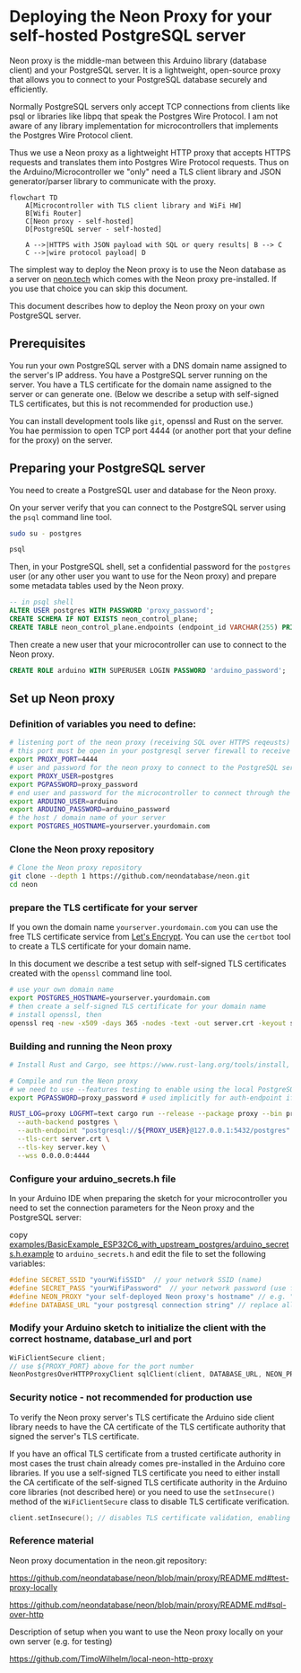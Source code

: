 # Deploying the Neon Proxy for your self-hosted PostgreSQL server

Neon proxy is the middle-man between this Arduino library (database client) and your PostgreSQL server. It is a lightweight, open-source proxy that allows you to connect to your PostgreSQL database securely and efficiently.

Normally PostgreSQL servers only accept TCP connections from clients like psql or libraries like libpq that speak the Postgres Wire Protocol.
I am not aware of any library implementation for microcontrollers that implements the Postgres Wire Protocol client.

Thus we use a Neon proxy as a lightweight HTTP proxy that accepts HTTPS requests and translates them into Postgres Wire Protocol requests.
Thus on the Arduino/Microcontroller we "only" need a TLS client library and JSON generator/parser library to communicate with the proxy.

```mermaid
flowchart TD
    A[Microcontroller with TLS client library and WiFi HW]
    B[Wifi Router]
    C[Neon proxy - self-hosted]
    D[PostgreSQL server - self-hosted]

    A -->|HTTPS with JSON payload with SQL or query results| B --> C
    C -->|wire protocol payload| D
```

The simplest way to deploy the Neon proxy is to use the Neon database as a server on [neon.tech](https://neon.tech/) which comes with the Neon proxy pre-installed. If you use that choice you can skip this document.

This document describes how to deploy the Neon proxy on your own PostgreSQL server.

## Prerequisites

You run your own PostgreSQL server with a DNS domain name assigned to the server's IP address.
You have a PostgreSQL server running on the server.
You have a TLS certificate for the domain name assigned to the server or can generate one.
(Below we describe a setup with self-signed TLS certificates, but this is not recommended for production use.)

You can install development tools like `git`, openssl and Rust on the server.
You hae permission to open TCP port 4444 (or another port that your define for the proxy) on the server.

## Preparing your PostgreSQL server
You need to create a PostgreSQL user and database for the Neon proxy.

On your server verify that you can connect to the PostgreSQL server using the `psql` command line tool.

```bash
sudo su - postgres

psql
```

Then, in your PostgreSQL shell, set a confidential password for the `postgres` user (or any other user you want to use for the Neon proxy) and prepare some metadata tables used by the Neon proxy.

```sql
-- in psql shell
ALTER USER postgres WITH PASSWORD 'proxy_password';
CREATE SCHEMA IF NOT EXISTS neon_control_plane;
CREATE TABLE neon_control_plane.endpoints (endpoint_id VARCHAR(255) PRIMARY KEY, allowed_ips VARCHAR(255));
```

Then create a new user that your microcontroller can use to connect to the Neon proxy.

```sql
CREATE ROLE arduino WITH SUPERUSER LOGIN PASSWORD 'arduino_password';
```

## Set up Neon proxy

### Definition of variables you need to define:

```bash
# listening port of the neon proxy (receiving SQL over HTTPS reqeusts)
# this port must be open in your postgresql server firewall to receive inbound TCP requests
export PROXY_PORT=4444
# user and password for the neon proxy to connect to the PostgreSQL server for control plane purposes
export PROXY_USER=postgres
export PGPASSWORD=proxy_password
# end user and password for the microcontroller to connect through the Neon proxy to the PostgreSQL server
export ARDUINO_USER=arduino
export ARDUINO_PASSWORD=arduino_password
# the host / domain name of your server
export POSTGRES_HOSTNAME=yourserver.yourdomain.com
```

### Clone the Neon proxy repository

```bash
# Clone the Neon proxy repository
git clone --depth 1 https://github.com/neondatabase/neon.git
cd neon
```

### prepare the TLS certificate for your server

If you own the domain name `yourserver.yourdomain.com` you can use the free TLS certificate service from [Let's Encrypt](https://letsencrypt.org/).
You can use the `certbot` tool to create a TLS certificate for your domain name.

In this document we describe a test setup with self-signed TLS certificates created with the `openssl` command line tool.

```bash
# use your own domain name
export POSTGRES_HOSTNAME=yourserver.yourdomain.com
# then create a self-signed TLS certificate for your domain name
# install openssl, then
openssl req -new -x509 -days 365 -nodes -text -out server.crt -keyout server.key -subj "/CN=*.${POSTGRES_HOSTNAME}"
```

### Building and running the Neon proxy

```bash
# Install Rust and Cargo, see https://www.rust-lang.org/tools/install, then

# Compile and run the Neon proxy
# we need to use --features testing to enable using the local PostgreSQL server as authentication backend
export PGPASSWORD=proxy_password # used implicitly for auth-endpoint if not specified in the command line

RUST_LOG=proxy LOGFMT=text cargo run --release --package proxy --bin proxy --features testing -- \
  --auth-backend postgres \
  --auth-endpoint "postgresql://${PROXY_USER}@127.0.0.1:5432/postgres" \
  --tls-cert server.crt \
  --tls-key server.key \
  --wss 0.0.0.0:4444
```

### Configure your arduino_secrets.h file

In your Arduino IDE when preparing the sketch for your microcontroller you need to set the connection parameters for the Neon proxy and the PostgreSQL server:

copy [examples/BasicExample_ESP32C6_with_upstream_postgres/arduino_secrets.h.example](examples/BasicExample_ESP32C6_with_upstream_postgres/arduino_secrets.h.example) to `arduino_secrets.h` and edit the file to set the following variables:

```cpp
#define SECRET_SSID "yourWifiSSID"  // your network SSID (name)
#define SECRET_PASS "yourWifiPassword"  // your network password (use for WPA, or use as key for WEP)
#define NEON_PROXY "your self-deployed Neon proxy's hostname" // e.g. "yourserver.yourdomain.com", see ${POSTGRES_HOSTNAME} above
#define DATABASE_URL "your postgresql connection string" // replace all variable in the following string by your actual values "postgresql://${ARDUINO_USER}:${ARDUINO_PASSWORD}@${POSTGRES_HOSTNAME}:${PROXY_PORT}/postgres"
```

### Modify your Arduino sketch to initialize the client with the correct hostname, database_url and port

```cpp
WiFiClientSecure client;
// use ${PROXY_PORT} above for the port number
NeonPostgresOverHTTPProxyClient sqlClient(client, DATABASE_URL, NEON_PROXY, 4444);
```

### Security notice - not recommended for production use

To verify the Neon proxy server's TLS certificate the Arduino side client library needs to have the CA certificate of the TLS certificate authority that signed the server's TLS certificate.

If you have an offical TLS certificate from a trusted certificate authority in most cases the trust chain already comes pre-installed in the Arduino core libraries.
If you use a self-signed TLS certificate you need to either install the CA certificate of the self-signed TLS certificate authority in the Arduino core libraries (not described here) or you need to use the `setInsecure()` method of the `WiFiClientSecure` class to disable TLS certificate verification.

```cpp
client.setInsecure(); // disables TLS certificate validation, enabling man-in-the-middle attacks
```

### Reference material

Neon proxy documentation in the neon.git repository:

https://github.com/neondatabase/neon/blob/main/proxy/README.md#test-proxy-locally

https://github.com/neondatabase/neon/blob/main/proxy/README.md#sql-over-http

Description of setup when you want to use the Neon proxy locally on your own server (e.g. for testing)

https://github.com/TimoWilhelm/local-neon-http-proxy




